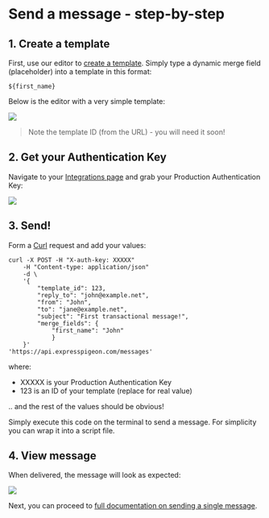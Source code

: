 # Send a message - step-by-step


## 1. Create a template

First, use our editor to [create a template](creating_and_editing_newsletter). 
Simply type a dynamic merge field (placeholder) into a template in this format: 

    ${first_name}


Below is the editor with a very simple template:

    
![](/kb/images/Selection_749.png)
    
> Note the template ID (from the URL) - you will need it soon!
    
    
## 2. Get your Authentication Key

Navigate to your [Integrations page](https://expresspigeon.com/settings/integrations) and grab your
 Production Authentication Key:

![](/kb/images/Selection_748.png)


## 3. Send!

Form a [Curl](https://en.wikipedia.org/wiki/CURL) request and add your values: 

~~~~ {.prettyprint .numberLines}
curl -X POST -H "X-auth-key: XXXXX"
    -H "Content-type: application/json"
    -d \
    '{
        "template_id": 123,
        "reply_to": "john@example.net",
        "from": "John",
        "to": "jane@example.net",
        "subject": "First transactional message!",
        "merge_fields": {
            "first_name": "John"
            }
    }'
'https://api.expresspigeon.com/messages'
~~~~


where: 

* XXXXX is your Production Authentication Key
* 123 is an ID of your template (replace for real value)

.. and the rest of the values should be obvious!

Simply execute this code on the terminal to send a message. For simplicity you can wrap it into a script file.

## 4. View message

When delivered, the message will look as expected:
 
![](/kb/images/Selection_750.png)

Next, you can proceed to [full documentation on sending a single message](transactional-send).